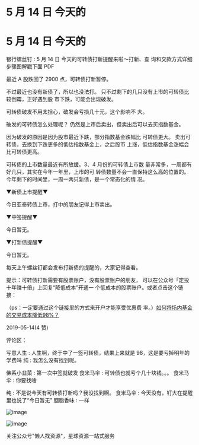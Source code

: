 # 5 月 14 日 今天的

# 5 月 14 日 今天的

银行螺丝钉 : 5 月 14 日 今天的可转债打新提醒来啦～打新、查 询和交款方式详细步骤图解戳下面 PDF

最近 A 股跌回了 2900 点，可转债打新暂停。

不过最近也没有新债了，所以也没法打。 只不过剩下的几只没有上市的可转债比较倒霉，正好遇到股 市下跌，可能会出现破发。

可转债破发不用太担心，破发会亏损几十元，这个影响不 大。

破发的可转债怎么处理呢？ 仍然是上市后卖出，但卖出后可以去买指数基金。

因为破发的原因是因为股市最近下跌，部分指数基金跌幅比 可转债更大。 卖出可转债，去换到下跌更多的低估指数基金上，之后股市 上涨，低估指数基金涨幅会比可转债更高。

可转债的上市数量最近有所放缓。3、4 月份的可转债上市数 量非常多，一周都有好几只，其实在今年一年里，上市的可 转债数量不会一直保持这么高的位置的。 今年剩下的时间里，一周一两只新债，是一个常态化的情 况。

▼新债上市提醒▼

今日亚泰转债上市，打中的朋友记得上市卖出。

▼中签提醒▼

今日暂无。

▼打新债提醒▼

今日暂无。

每天上午螺丝钉都会发布打新债的提醒的，大家记得查看。

提示：可转债打新需要有股票账户，没有股票账户的朋友， 可以在公众号「定投十年赚十倍」上回复“降低成本”开通一 个低成本的股票账户。或者点击这个链接：

（ps：一定要通过这个链接里的方式来开户才能享受优惠费 率。）[如何将场内基金的交易成本降低](https://mp.weixin.qq.com/s/0lOzQIbPCc5gD_z7RoNIFQ)[98%](https://mp.weixin.qq.com/s/0lOzQIbPCc5gD_z7RoNIFQ)[？](https://mp.weixin.qq.com/s/0lOzQIbPCc5gD_z7RoNIFQ)

2019-05-14(4 赞)

评论区：

写意人生 : 人生啊，终于中了一签可转债，结果上来就是 98，这是要亏掉明年的学费吗 纯 : 我怎么没有找到呢。

佛系小韭菜 : 第一次中签就破发 食米马伞 : 可转债也就亏个几十块钱。。。 食米马伞 : 你要找啥

纯 : 不是说今天有可转债打新吗？我没找到啊。 食米马伞 : 今天没有，钉大在提醒里也说了“今日暂无” 胭脂香味 : 一样

![image](img/Image_234.png)

![image](img/Image_235.png)

关注公众号"懒人找资源"，星球资源一站式服务